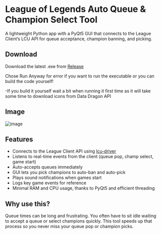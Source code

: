 # League of Legends Auto Queue & Champion Select Tool

A lightweight Python app with a PyQt5 GUI that connects to the League Client’s LCU API for queue acceptance, champion banning, and picking.

## Download

Download the latest .exe from [Release](https://github.com/ahtishamdilawar/LoLQueueAssist/releases/latest)

Chose Run Anyway for error if you want to run the executable or you can build the code yourself!

-If you build it yourself wait a bit when running it first time as it will take some time to download icons from Data Dragon API

## Image
![image](https://github.com/user-attachments/assets/09e99dc4-53be-4951-8135-bfe8bfca987c)


## Features

- Connects to the League Client API using [lcu-driver](https://github.com/sousa-andre/lcu-driver)
- Listens to real-time events from the client (queue pop, champ select, game start)
- Auto-accepts queues immediately
- GUI lets you pick champions to auto-ban and auto-pick
- Plays sound notifications when games start
- Logs key game events for reference
- Minimal RAM and CPU usage, thanks to PyQt5 and efficient threading

## Why use this?

Queue times can be long and frustrating. You often have to sit idle waiting to accept a queue or select champions quickly. This tool speeds up that process so you never miss your queue pop or champion picks.

